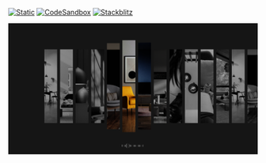 [![Static](https://img.shields.io/badge/demo-%23646CFF.svg?logo=html5&logoColor=white)](https://pmndrs.github.io/examples/horizontal-tiles)
[![CodeSandbox](https://img.shields.io/badge/codesandbox-040404?logo=codesandbox&logoColor=DBDBDB)](https://codesandbox.io/s/github/pmndrs/examples/tree/main/demos/horizontal-tiles)
[![Stackblitz](https://img.shields.io/badge/stackblitz-fff?logo=Stackblitz&logoColor=1389FD)](https://stackblitz.com/github/pmndrs/examples/tree/main/demos/horizontal-tiles)

![](thumbnail.png)
